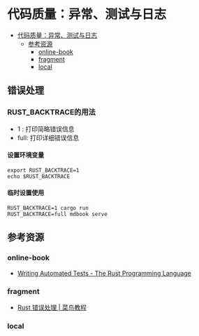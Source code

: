 # 代码质量：异常、测试与日志

<!--ts-->

* [代码质量：异常、测试与日志](#代码质量异常测试与日志)
    * [参考资源](#参考资源)
        * [online-book](#online-book)
        * [fragment](#fragment)
        * [local](#local)

<!-- Created by https://github.com/ekalinin/github-markdown-toc -->
<!-- Added by: runner, at: Thu Jul 14 09:58:33 UTC 2022 -->

<!--te-->

## 错误处理

### RUST_BACKTRACE的用法

- 1 : 打印简略错误信息
- full: 打印详细错误信息

#### 设置环境变量

```shell
export RUST_BACKTRACE=1
echo $RUST_BACKTRACE
```

#### 临时设置使用

```shell
RUST_BACKTRACE=1 cargo run
RUST_BACKTRACE=full mdbook serve
```

## 参考资源

### online-book

- [Writing Automated Tests - The Rust Programming Language](https://doc.rust-lang.org/book/ch11-00-testing.html)

### fragment

- [Rust 错误处理 | 菜鸟教程](https://www.runoob.com/rust/rust-error-handle.html)

### local
